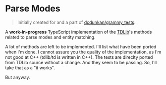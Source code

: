 # Parse Modes

> Initially created for and a part of
> [dcdunkan/grammy_tests](https://github.com/dcdunkan/grammy_tests).

A **work-in-progress** TypeScript implementation of the
[TDLib](https://github.com/tdlib/td)'s methods related to parse modes and entity matching.

A lot of methods are left to be implemented. I'll list what have been ported when I'm done.
I cannot assure you the quality of the implementation, as I'm not good at C++ (tdlib/td is written in C++).
The tests are direclty ported from TDLib source without a change.
And they seem to be passing. So, I'll take that as a "it works".

But anyway.
